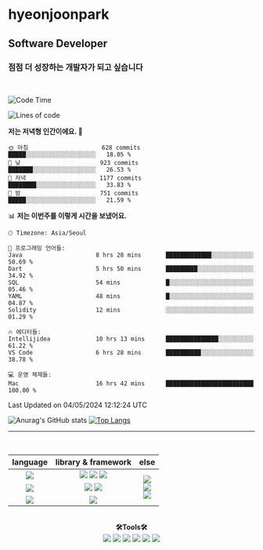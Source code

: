 # hyeonjoonpark
## Software Developer

### 점점 더 성장하는 개발자가 되고 싶습니다

<a href="https://github.com/hyeonjoonpark"></a>

<br>
<div>

<!--START_SECTION:waka-->
![Code Time](http://img.shields.io/badge/Code%20Time-99%20hrs%2052%20mins-blue)

![Lines of code](https://img.shields.io/badge/%EC%A0%80%EB%8A%94%20%EC%97%AC%ED%83%9C%EA%B9%8C%EC%A7%80%20-2.5%20million%20%EC%A4%84%EC%9D%98%20%EC%BD%94%EB%93%9C%EB%A5%BC%20%EC%9E%91%EC%84%B1%ED%96%88%EC%96%B4%EC%9A%94.-blue)

**저는 저녁형 인간이에요. 🦉** 

```text
🌞 아침                     628 commits         █████░░░░░░░░░░░░░░░░░░░░   18.05 % 
🌆 낮　                     923 commits         ███████░░░░░░░░░░░░░░░░░░   26.53 % 
🌃 저녁                     1177 commits        ████████░░░░░░░░░░░░░░░░░   33.83 % 
🌙 밤　                     751 commits         █████░░░░░░░░░░░░░░░░░░░░   21.59 % 
```


📊 **저는 이번주를 이렇게 시간을 보냈어요.** 

```text
🕑︎ Timezone: Asia/Seoul

💬 프로그래밍 언어들: 
Java                     8 hrs 28 mins       █████████████░░░░░░░░░░░░   50.69 % 
Dart                     5 hrs 50 mins       █████████░░░░░░░░░░░░░░░░   34.92 % 
SQL                      54 mins             █░░░░░░░░░░░░░░░░░░░░░░░░   05.46 % 
YAML                     48 mins             █░░░░░░░░░░░░░░░░░░░░░░░░   04.87 % 
Solidity                 12 mins             ░░░░░░░░░░░░░░░░░░░░░░░░░   01.29 % 

🔥 에디터들: 
Intellijidea             10 hrs 13 mins      ███████████████░░░░░░░░░░   61.22 % 
VS Code                  6 hrs 28 mins       ██████████░░░░░░░░░░░░░░░   38.78 % 

💻 운영 체제들: 
Mac                      16 hrs 42 mins      █████████████████████████   100.00 % 
```


 Last Updated on 04/05/2024 12:12:24 UTC
<!--END_SECTION:waka-->


<div>
 
![Anurag's GitHub stats](https://github-readme-stats.vercel.app/api?username=hyeonjoonpark&show_icons=true&theme=radical)
[![Top Langs](https://github-readme-stats.vercel.app/api/top-langs/?username=hyeonjoonpark&langs_count=10&layout=compact&theme=dart)](https://github.com/hyeonjoonpark/hyeonjoonpark)

</div>


---
<br>

<div align="left">
<div align="center"> 
<table style="text-align: center;">
  <thead>
    <tr>
      <th>language</th>
      <th>library & framework</th>
      <th>else</th>
    </tr>
  </thead>
  <tbody>
    <tr>
      <td><img src="https://img.shields.io/badge/Javascript-e4e94f?style=for-the-badge&logo=javascript&logoColor=white"/></td>
      <td>
        <img src="https://img.shields.io/badge/Node.js-02a100?style=for-the-badge&logo=node.js&logoColor=white"/>
        <img src="https://img.shields.io/badge/express-000000?style=for-the-badge&logo=express&logoColor=white"/>
        <img src="https://img.shields.io/badge/React-61DAFB?style=for-the-badge&logo=React&logoColor=black"/>
      </td>
      <td rowspan="4">
        <img src="https://img.shields.io/badge/MySQL-ac4534?style=for-the-badge&logo=mysql&logoColor=black"/><br>
        <img src="https://img.shields.io/badge/ORACLE-F80000?style=for-the-badge&logo=oracle&logoColor=white"/><br>
        <img src="https://img.shields.io/badge/Docker-2496ED?style=for-the-badge&logo=Docker&logoColor=white"/><br>
      </td>
    </tr>
    <tr>
      <td><img src="https://img.shields.io/badge/Java-007396?style=for-the-badge&logo=java&logoColor=white"/></td>
      <td>
        <img src="https://img.shields.io/badge/spring-6DB33F?style=for-the-badge&logo=spring&logoColor=white"/>
        <img src="https://img.shields.io/badge/JPA-90ee90?style=for-the-badge&logo=JPA&logoColor=black"/>
      </td>
    </tr>
    <tr>
      <td><img src="https://img.shields.io/badge/Dart-343939?style=for-the-badge&logo=dart&logoColor=black"/></td>
      <td><img src="https://img.shields.io/badge/Flutter-02569B?style=for-the-badge&logo=flutter&logoColor=white"/></td>
    </tr>
  </tbody>
</table>

<br>

  <div align="center">
<b>🛠Tools🛠</b>
  </div>
  <div align="center">
<img src="https://img.shields.io/badge/Visual Studio code-24acf2?style=for-the-badge&logo=visualstudiocode&logoColor=white"/>
<img src="https://img.shields.io/badge/IntelliJ-darkblue?style=for-the-badge&logo=intelliJ&logoColor=white"/>
<img src="https://img.shields.io/badge/Android Studio-24acf2?style=for-the-badge&logo=androidstudio&logoColor=white"/>
<img src="https://img.shields.io/badge/Xcode-147EFB?style=for-the-badge&logo=Xcode&logoColor=white"/>
<img src="https://img.shields.io/badge/Git-orange?style=for-the-badge&logo=Git&logoColor=white"/>
<img src="https://img.shields.io/badge/Github-black?style=for-the-badge&logo=Github&logoColor=white"/>
  </div>
  <br>

</div>


